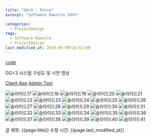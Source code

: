 ```yaml
---
title: "GG<3 - Intro"
excerpt: "Software Maestro 10th"

categories:
  - ProjectDesign
tags:
  - Software Maestro
  - ProjectDesign
last_modified_at: 2019-09-09T16:51:00
---
```


[code](https://github.com/ahg223/DeepLeague_Data_Creator)  

GG<3 시스템 구성도 및 시연 영상   

[Client App](https://www.youtube.com/watch?v=vUgf9LGOL6A&feature=youtu.be)
[Admin Tool](https://youtu.be/GcgeBZFil3s)


![슬라이드17](https://user-images.githubusercontent.com/34998051/68084970-f74f1400-fe7e-11e9-9bff-873146f0227c.png)
![슬라이드18](https://user-images.githubusercontent.com/34998051/68084971-f74f1400-fe7e-11e9-8f77-f3bbe0a96fea.png)
![슬라이드19](https://user-images.githubusercontent.com/34998051/68084972-f74f1400-fe7e-11e9-835c-b87b40cbffc1.png)
![슬라이드20](https://user-images.githubusercontent.com/34998051/68084973-f74f1400-fe7e-11e9-8938-c4d25121cdea.png)
![슬라이드21](https://user-images.githubusercontent.com/34998051/68084974-f7e7aa80-fe7e-11e9-9e3d-cc4094af6c70.png)
![슬라이드22](https://user-images.githubusercontent.com/34998051/68084975-f7e7aa80-fe7e-11e9-89e5-8729d2a3cd91.png)
![슬라이드23](https://user-images.githubusercontent.com/34998051/68084976-f7e7aa80-fe7e-11e9-86ba-7194b090f357.png)
![슬라이드24](https://user-images.githubusercontent.com/34998051/68084977-f7e7aa80-fe7e-11e9-8c92-f3631d73c55b.png)
![슬라이드25](https://user-images.githubusercontent.com/34998051/68084978-f8804100-fe7e-11e9-810f-7af5a458452b.png)
![슬라이드26](https://user-images.githubusercontent.com/34998051/68084979-f8804100-fe7e-11e9-9f9f-24f7af54e0b2.png)
![슬라이드27](https://user-images.githubusercontent.com/34998051/68084980-f8804100-fe7e-11e9-8446-714bf4f282c9.png)
![슬라이드28](https://user-images.githubusercontent.com/34998051/68084981-f918d780-fe7e-11e9-9efc-8ac7b129fc76.png)
![슬라이드29](https://user-images.githubusercontent.com/34998051/68084982-f918d780-fe7e-11e9-85e0-f7590c802e59.png)
![슬라이드30](https://user-images.githubusercontent.com/34998051/68084983-f918d780-fe7e-11e9-8701-539ca9f3eccc.png)
![슬라이드31](https://user-images.githubusercontent.com/34998051/68084984-f918d780-fe7e-11e9-83b9-472bbdf9d686.png)
![슬라이드32](https://user-images.githubusercontent.com/34998051/68084985-f9b16e00-fe7e-11e9-89a5-324aa863c00f.png)
![슬라이드33](https://user-images.githubusercontent.com/34998051/68084986-f9b16e00-fe7e-11e9-9988-899cb87cd3b2.png)
![슬라이드34](https://user-images.githubusercontent.com/34998051/68084987-f9b16e00-fe7e-11e9-85b0-ba2ff1bdebf6.png)
![슬라이드35](https://user-images.githubusercontent.com/34998051/68084988-f9b16e00-fe7e-11e9-99e7-3945cd6cc8f5.png)
![슬라이드36](https://user-images.githubusercontent.com/34998051/68084989-fa4a0480-fe7e-11e9-9051-5c2f4141d611.png)
![슬라이드37](https://user-images.githubusercontent.com/34998051/68084990-fa4a0480-fe7e-11e9-9ff2-eef794a5fa95.png)
![슬라이드38](https://user-images.githubusercontent.com/34998051/68084991-fa4a0480-fe7e-11e9-9239-0f6e9a73ffbb.png)
![슬라이드39](https://user-images.githubusercontent.com/34998051/68084992-fa4a0480-fe7e-11e9-8061-961988768662.png)
![슬라이드40](https://user-images.githubusercontent.com/34998051/68084993-fae29b00-fe7e-11e9-9f15-acf2c25008c7.png)
![슬라이드41](https://user-images.githubusercontent.com/34998051/68084994-fae29b00-fe7e-11e9-848f-41cffc9c334c.png)


글 제목: {{page.title}}
수정 시간: {{page.last_modified_at}}
